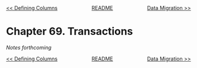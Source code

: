 <div>
<div style='float: left'><a href='ch68-defining-columns.md'>&lt;&lt; Defining Columns</a></div>
<div style='float: right'><a href='ch70-data-migration.md'>Data Migration &gt;&gt;</a></div>
<div style='float: inline-auto;text-align:center'><a href='README.md'>README</a></div>
<div style="clear: both"></div>
</div>

# Chapter 69. Transactions

*Notes forthcoming*

<div>
<div style='float: left'><a href='ch68-defining-columns.md'>&lt;&lt; Defining Columns</a></div>
<div style='float: right'><a href='ch70-data-migration.md'>Data Migration &gt;&gt;</a></div>
<div style='float: inline-auto;text-align:center'><a href='README.md'>README</a></div>
<div style="clear: both"></div>
</div>